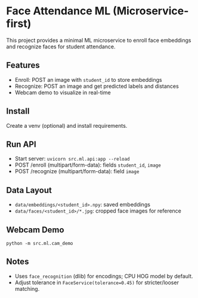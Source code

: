 # Face Attendance ML (Microservice-first)

This project provides a minimal ML microservice to enroll face embeddings and recognize faces for student attendance.

## Features
- Enroll: POST an image with `student_id` to store embeddings
- Recognize: POST an image and get predicted labels and distances
- Webcam demo to visualize in real-time

## Install
Create a venv (optional) and install requirements.

## Run API
- Start server: `uvicorn src.ml.api:app --reload`
- POST /enroll (multipart/form-data): fields `student_id`, `image`
- POST /recognize (multipart/form-data): field `image`

## Data Layout
- `data/embeddings/<student_id>.npy`: saved embeddings
- `data/faces/<student_id>/*.jpg`: cropped face images for reference

## Webcam Demo
`python -m src.ml.cam_demo`

## Notes
- Uses `face_recognition` (dlib) for encodings; CPU HOG model by default.
- Adjust tolerance in `FaceService(tolerance=0.45)` for stricter/looser matching.
